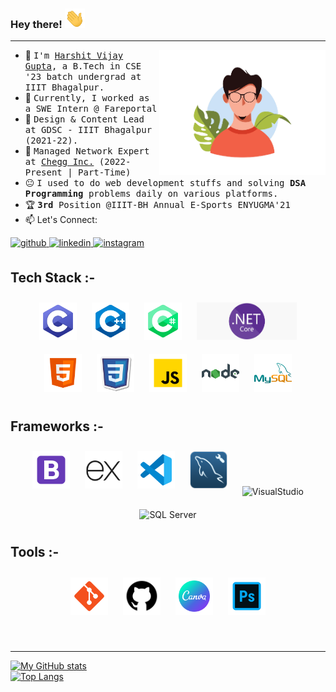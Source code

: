 ### Hey there! <img src="https://github.com/harshitvijaygupta/harshitvijaygupta/blob/main/Hi.gif?raw=true" width="32px">

<hr>

<img align="right" alt="GIF" height="200px" src="https://github.com/harshitvijaygupta/mysite/blob/main/img/pf-img.png"/>


- :school: <samp>I'm [Harshit Vijay Gupta](https://harshitvijaygupta.github.io/mysite/), a B.Tech in CSE '23 batch undergrad at IIIT Bhagalpur.</samp>
- 🚩 <samp>Currently, I worked as a SWE Intern @ Fareportal</samp>
- 🚩 <samp>Design & Content Lead at GDSC - IIIT Bhagalpur (2021-22).</samp>
- 👝 <samp>Managed Network Expert at [Chegg Inc.](https://www.cheggindia.com/) (2022-Present | Part-Time)</samp>
- :neutral_face: <samp>I used to do web development stuffs and solving **DSA Programming** problems daily on various platforms.</samp>
- 🏆 <samp> **3rd** Position @IIIT-BH Annual E-Sports ENYUGMA'21</samp>
- 📫 Let's Connect: 
 <a href="https://github.com/harshitvijaygupta" target="_blank">
<img src=https://img.shields.io/badge/github-%2324292e.svg?&style=for-the-badge&logo=github&logoColor=white alt=github style="margin-bottom: 5px;" />
</a>
<a href="https://linkedin.com/in/harshit-vijay-gupta/" target="_blank">
<img src=https://img.shields.io/badge/linkedin-%231E77B5.svg?&style=for-the-badge&logo=linkedin&logoColor=white alt=linkedin style="margin-bottom: 5px;" />
</a>
<a href="https://instagram.com/hvgupta17/" target="_blank">
<img src=https://img.shields.io/badge/instagram-%23000000.svg?&style=for-the-badge&logo=instagram&logoColor=darkpink alt=instagram style="margin-bottom: 5px;" />
</a> 

<br/>


## Tech Stack :-  
<div align="center">  
  <img style="margin: 10px" src="images/c.png" alt="C" height="60" />
  <img style="margin: 10px" src="images/c++.png" alt="C++" height="60" />
  <img style="margin: 10px" src="images/csharp.png" alt="C#" height="60" />
  <img style="margin: 10px" src="images/aspnet.png" alt="AspNet" height="60" />
  <img style="margin: 10px" src="images/html5.png" alt="HTML" height="60" />
  <img style="margin: 10px" src="images/css3.png" alt="CSS" height="60" />
  <img style="margin: 10px" src="images/javascript.png" alt="JavaScript" height="60" />
  <img style="margin: 10px" src="images/nodejs.png" alt="NodeJS" height="60" />  
  <img style="margin: 10px" src="images/mysql.png" alt="MySQL" height="60" />
</div>

## Frameworks :-
<div align="center">
  <img style="margin: 10px" src="images/bootstrap.png" alt="Bootstrap" height="60" />
  <img style="margin: 10px" src="images/express.png" alt="Express" height="60" />
  <img style="margin: 10px" src="images/vscode.png" alt="VS Code" height="60" />
  <img style="margin: 10px" src="images/mysql-workbench.png" alt="MySQL Workbench" height="60" />
  <img style="margin: 10px" src="images/visualstudio.png" alt="VisualStudio" height="60" />
  <img style="margin: 10px" src="images/sql-server.png" alt="SQL Server" height="60" />
</div>

## Tools :-
<div align="center">
  <img style="margin: 10px" src="images/git.png" alt="Git" height="60" />
  <img style="margin: 10px" src="images/github.png" alt="GitHub" height="60" />
  <img style="margin: 10px" src="images/canva.png" alt="Canva" height="60" />
  <img style="margin: 10px" src="images/photoshop.png" alt="Adobe Photoshop" height="60" />
</div>

<br><hr>
  [![My GitHub stats](https://github-readme-stats.vercel.app/api?username=harshitvijaygupta&show_icons=true&theme=highcontrast&hide=contribs)](https://github.com/anuraghazra/github-readme-stats)
  <br>
  [![Top Langs](https://github-readme-stats.vercel.app/api/top-langs/?username=harshitvijaygupta&layout=compact)](https://github.com/anuraghazra/github-readme-stats)
